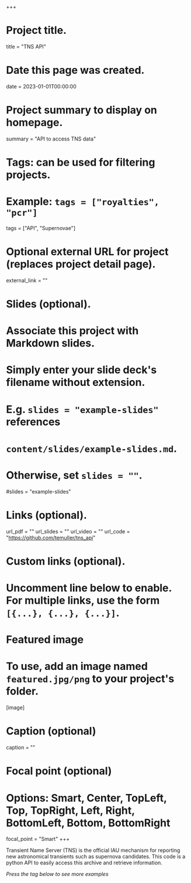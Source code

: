 +++
# Project title.
title = "TNS API"

# Date this page was created.
date = 2023-01-01T00:00:00

# Project summary to display on homepage.
summary = "API to access TNS data"

# Tags: can be used for filtering projects.
# Example: `tags = ["royalties", "pcr"]`
tags = ["API", "Supernovae"]

# Optional external URL for project (replaces project detail page).
external_link = ""

# Slides (optional).
#   Associate this project with Markdown slides.
#   Simply enter your slide deck's filename without extension.
#   E.g. `slides = "example-slides"` references 
#   `content/slides/example-slides.md`.
#   Otherwise, set `slides = ""`.
#slides = "example-slides"

# Links (optional).
url_pdf = ""
url_slides = ""
url_video = ""
url_code = "https://github.com/temuller/tns_api"

# Custom links (optional).
#   Uncomment line below to enable. For multiple links, use the form `[{...}, {...}, {...}]`.


# Featured image
# To use, add an image named `featured.jpg/png` to your project's folder. 
[image]
  # Caption (optional)
  caption = ""
  
  # Focal point (optional)
  # Options: Smart, Center, TopLeft, Top, TopRight, Left, Right, BottomLeft, Bottom, BottomRight
  focal_point = "Smart"
+++

Transient Name Server (TNS) is the official IAU mechanism for reporting new astronomical transients such as supernova candidates. This code is a python API to easily access this archive and retrieve information.

_Press the tag below to see more examples_
